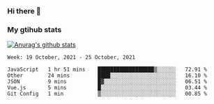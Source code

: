 ### Hi there 👋

### My gtihub stats

[![Anurag's github stats](https://github-readme-stats.vercel.app/api?username=gaozhidong)](https://github.com/gaozhidong/github-readme-stats)

<!--START_SECTION:waka-->
```text
Week: 19 October, 2021 - 25 October, 2021

JavaScript   1 hr 51 mins    ██████████████████▒░░░░░░   72.91 % 
Other        24 mins         ████░░░░░░░░░░░░░░░░░░░░░   16.10 % 
JSON         9 mins          █▓░░░░░░░░░░░░░░░░░░░░░░░   06.51 % 
Vue.js       5 mins          █░░░░░░░░░░░░░░░░░░░░░░░░   03.44 % 
Git Config   1 min           ▒░░░░░░░░░░░░░░░░░░░░░░░░   00.85 % 
```
<!--END_SECTION:waka-->